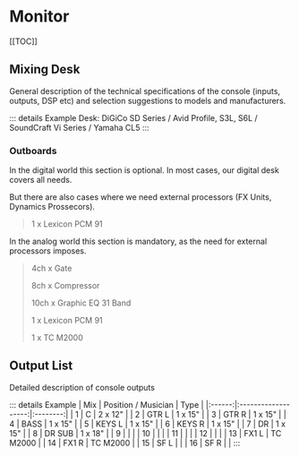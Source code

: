 # Monitor

[[TOC]]

## Mixing Desk
General description of the technical specifications of the console (inputs, outputs, DSP etc) and selection suggestions to models and manufacturers.

::: details Example
Desk: DiGiCo SD Series / Avid Profile, S3L, S6L / SoundCraft Vi Series / Yamaha CL5
:::

### Outboards
In the digital world this section is optional. In most cases, our digital desk covers all needs.

But there are also cases where we need external processors (FX Units, Dynamics Prossecors).

> 1 x Lexicon PCM 91

In the analog world this section is mandatory, as the need for external processors imposes.

> 4ch x Gate
>
> 8ch x Compressor
>
> 10ch x Graphic EQ 31 Band
>
> 1 x Lexicon PCM 91
> 
> 1 x TC M2000

## Output List
Detailed description of console outputs

::: details Example
| Mix    | Position / Musician | Type     |
|:------:|:-------------------:|:--------:|
| 1      | C                   | 2 x 12"  |
| 2      | GTR L               | 1 x 15"  |
| 3      | GTR R               | 1 x 15"  |
| 4      | BASS                | 1 x 15"  |
| 5      | KEYS L              | 1 x 15"  |
| 6      | KEYS R              | 1 x 15"  |
| 7      | DR                  | 1 x 15"  |
| 8      | DR SUB              | 1 x 18"  |
| 9      |                     |          |
| 10     |                     |          |
| 11     |                     |          |
| 12     |                     |          |
| 13     | FX1 L               | TC M2000 |
| 14     | FX1 R               | TC M2000 |
| 15     | SF L                |          |
| 16     | SF R                |          |
:::